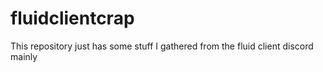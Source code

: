 # fluidclientcrap
This repository just has some stuff I gathered from the fluid client discord mainly
